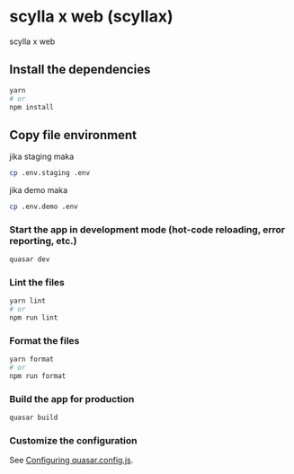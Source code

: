 # scylla x web  (scyllax)

scylla x web

## Install the dependencies
```bash
yarn
# or
npm install
```

## Copy file environment
jika staging maka 
```bash
cp .env.staging .env
```

jika demo maka 
```bash
cp .env.demo .env
```


### Start the app in development mode (hot-code reloading, error reporting, etc.)
```bash
quasar dev
```


### Lint the files
```bash
yarn lint
# or
npm run lint
```


### Format the files
```bash
yarn format
# or
npm run format
```



### Build the app for production
```bash
quasar build
```

### Customize the configuration
See [Configuring quasar.config.js](https://v2.quasar.dev/quasar-cli-vite/quasar-config-js).
